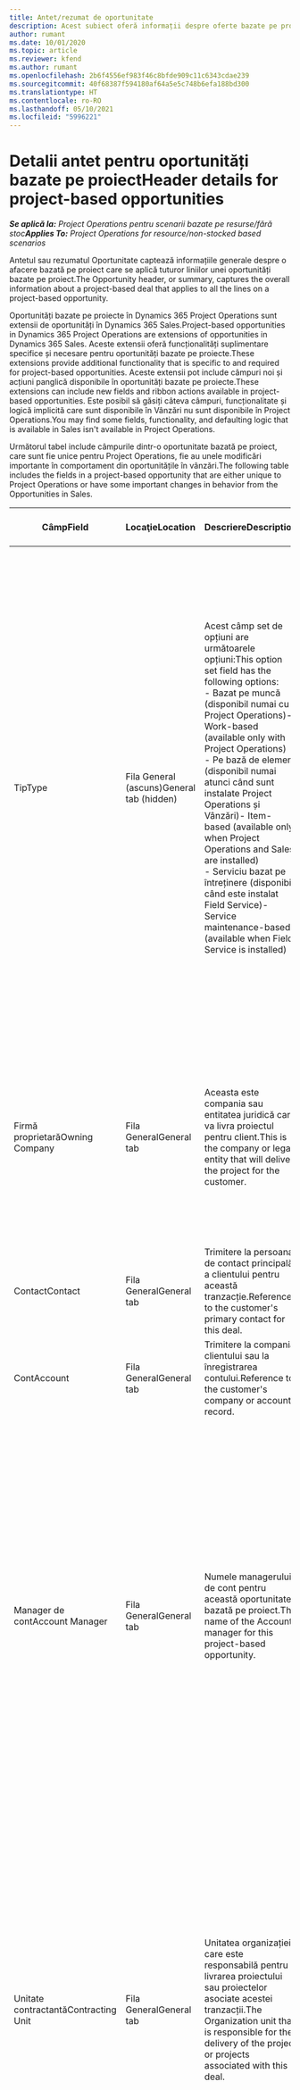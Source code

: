 ```yaml
---
title: Antet/rezumat de oportunitate
description: Acest subiect oferă informații despre oferte bazate pe proiecte și liniile de oportunitate bazate pe proiecte.
author: rumant
ms.date: 10/01/2020
ms.topic: article
ms.reviewer: kfend
ms.author: rumant
ms.openlocfilehash: 2b6f4556ef983f46c8bfde909c11c6343cdae239
ms.sourcegitcommit: 40f68387f594180af64a5e5c748b6efa188bd300
ms.translationtype: HT
ms.contentlocale: ro-RO
ms.lasthandoff: 05/10/2021
ms.locfileid: "5996221"
---
```

# <a name="header-details-for-project-based-opportunities"></a><span data-ttu-id="b4a96-103">Detalii antet pentru oportunități bazate pe proiect</span><span class="sxs-lookup"><span data-stu-id="b4a96-103">Header details for project-based opportunities</span></span>

<span data-ttu-id="b4a96-104">_**Se aplică la:** Project Operations pentru scenarii bazate pe resurse/fără stoc_</span><span class="sxs-lookup"><span data-stu-id="b4a96-104">_**Applies To:** Project Operations for resource/non-stocked based scenarios_</span></span>


<span data-ttu-id="b4a96-105">Antetul sau rezumatul Oportunitate captează informațiile generale despre o afacere bazată pe proiect care se aplică tuturor liniilor unei oportunități bazate pe proiect.</span><span class="sxs-lookup"><span data-stu-id="b4a96-105">The Opportunity header, or summary, captures the overall information about a project-based deal that applies to all the lines on a project-based opportunity.</span></span>

<span data-ttu-id="b4a96-106">Oportunități bazate pe proiecte în Dynamics 365 Project Operations sunt extensii de oportunități în Dynamics 365 Sales.</span><span class="sxs-lookup"><span data-stu-id="b4a96-106">Project-based opportunities in Dynamics 365 Project Operations are extensions of opportunities in Dynamics 365 Sales.</span></span> <span data-ttu-id="b4a96-107">Aceste extensii oferă funcționalități suplimentare specifice și necesare pentru oportunități bazate pe proiecte.</span><span class="sxs-lookup"><span data-stu-id="b4a96-107">These extensions provide additional functionality that is specific to and required for project-based opportunities.</span></span> <span data-ttu-id="b4a96-108">Aceste extensii pot include câmpuri noi și acțiuni panglică disponibile în oportunități bazate pe proiecte.</span><span class="sxs-lookup"><span data-stu-id="b4a96-108">These extensions can include new fields and ribbon actions available in project-based opportunities.</span></span> <span data-ttu-id="b4a96-109">Este posibil să găsiți câteva câmpuri, funcționalitate și logică implicită care sunt disponibile în Vânzări nu sunt disponibile în Project Operations.</span><span class="sxs-lookup"><span data-stu-id="b4a96-109">You may find some fields, functionality, and defaulting logic that is available in Sales isn't available in Project Operations.</span></span>

<span data-ttu-id="b4a96-110">Următorul tabel include câmpurile dintr-o oportunitate bazată pe proiect, care sunt fie unice pentru Project Operations, fie au unele modificări importante în comportament din oportunitățile în vânzări.</span><span class="sxs-lookup"><span data-stu-id="b4a96-110">The following table includes the fields in a project-based opportunity that are either unique to Project Operations or have some important changes in behavior from the Opportunities in Sales.</span></span>

| <span data-ttu-id="b4a96-111">**Câmp**</span><span class="sxs-lookup"><span data-stu-id="b4a96-111">**Field**</span></span> | <span data-ttu-id="b4a96-112">**Locaţie**</span><span class="sxs-lookup"><span data-stu-id="b4a96-112">**Location**</span></span> | <span data-ttu-id="b4a96-113">**Descriere**</span><span class="sxs-lookup"><span data-stu-id="b4a96-113">**Description**</span></span> | <span data-ttu-id="b4a96-114">**Impactul din aval**</span><span class="sxs-lookup"><span data-stu-id="b4a96-114">**Downstream impact**</span></span> |
| --- | --- | --- | --- |
| <span data-ttu-id="b4a96-115">Tip</span><span class="sxs-lookup"><span data-stu-id="b4a96-115">Type</span></span> | <span data-ttu-id="b4a96-116">Fila General (ascuns)</span><span class="sxs-lookup"><span data-stu-id="b4a96-116">General tab (hidden)</span></span> | <span data-ttu-id="b4a96-117">Acest câmp set de opțiuni are următoarele opțiuni:</span><span class="sxs-lookup"><span data-stu-id="b4a96-117">This option set field has the following options:</span></span></br><span data-ttu-id="b4a96-118">- Bazat pe muncă (disponibil numai cu Project Operations)</span><span class="sxs-lookup"><span data-stu-id="b4a96-118">- Work-based (available only with Project Operations)</span></span></br><span data-ttu-id="b4a96-119">- Pe bază de element (disponibil numai atunci când sunt instalate Project Operations și Vânzări)</span><span class="sxs-lookup"><span data-stu-id="b4a96-119">- Item-based (available only when Project Operations and Sales are installed)</span></span></br><span data-ttu-id="b4a96-120">- Serviciu bazat pe întreținere (disponibil când este instalat Field Service)</span><span class="sxs-lookup"><span data-stu-id="b4a96-120">- Service maintenance-based (available when Field Service is installed)</span></span> | <span data-ttu-id="b4a96-121">Când utilizați Project Operations, această valoare a câmpului este setată automat la **Bazat pe muncă** care clasifică oportunitatea ca fiind bazată pe proiect.</span><span class="sxs-lookup"><span data-stu-id="b4a96-121">When you use Project Operations, this field value is automatically set to **Work-based** which classifies the Opportunity as project-based.</span></span> <span data-ttu-id="b4a96-122">O oportunitate ar trebui să fie bazată pe proiect pentru a permite toate extensiile și funcționalitățile specifice proiectului în procesul de vânzare din aval pentru această ofertă.</span><span class="sxs-lookup"><span data-stu-id="b4a96-122">An Opportunity should be project-based to enable all project-specific extensions and functionality in the downstream sales process for this deal.</span></span> |
| <span data-ttu-id="b4a96-123">Firmă proprietară</span><span class="sxs-lookup"><span data-stu-id="b4a96-123">Owning Company</span></span> | <span data-ttu-id="b4a96-124">Fila General</span><span class="sxs-lookup"><span data-stu-id="b4a96-124">General tab</span></span> | <span data-ttu-id="b4a96-125">Aceasta este compania sau entitatea juridică care va livra proiectul pentru client.</span><span class="sxs-lookup"><span data-stu-id="b4a96-125">This is the company or legal entity that will deliver the project for the customer.</span></span> | <span data-ttu-id="b4a96-126">Aceste informații despre câmp vor fi copiate în câmpul corespunzător din Oferta de proiect care este creată din această oportunitate.</span><span class="sxs-lookup"><span data-stu-id="b4a96-126">This field information will be copied to the corresponding field on the Project quote that is created from this Opportunity.</span></span> |
| <span data-ttu-id="b4a96-127">Contact</span><span class="sxs-lookup"><span data-stu-id="b4a96-127">Contact</span></span> | <span data-ttu-id="b4a96-128">Fila General</span><span class="sxs-lookup"><span data-stu-id="b4a96-128">General tab</span></span> | <span data-ttu-id="b4a96-129">Trimitere la persoana de contact principală a clientului pentru această tranzacție.</span><span class="sxs-lookup"><span data-stu-id="b4a96-129">Reference to the customer's primary contact for this deal.</span></span> | |
| <span data-ttu-id="b4a96-130">Cont</span><span class="sxs-lookup"><span data-stu-id="b4a96-130">Account</span></span> | <span data-ttu-id="b4a96-131">Fila General</span><span class="sxs-lookup"><span data-stu-id="b4a96-131">General tab</span></span> | <span data-ttu-id="b4a96-132">Trimitere la compania clientului sau la înregistrarea contului.</span><span class="sxs-lookup"><span data-stu-id="b4a96-132">Reference to the customer's company or account record.</span></span> | |
| <span data-ttu-id="b4a96-133">Manager de cont</span><span class="sxs-lookup"><span data-stu-id="b4a96-133">Account Manager</span></span> | <span data-ttu-id="b4a96-134">Fila General</span><span class="sxs-lookup"><span data-stu-id="b4a96-134">General tab</span></span> | <span data-ttu-id="b4a96-135">Numele managerului de cont pentru această oportunitate bazată pe proiect.</span><span class="sxs-lookup"><span data-stu-id="b4a96-135">The name of the Account manager for this project-based opportunity.</span></span> | <span data-ttu-id="b4a96-136">Managerul de cont este responsabil pentru gestionarea relației cu clientul prin finalizarea acestui proiect.</span><span class="sxs-lookup"><span data-stu-id="b4a96-136">The Account manager is responsible for managing the relationship with the customer through the completion of this project.</span></span> <span data-ttu-id="b4a96-137">Pe baza înregistrării resursei rezervabile legată de Managerul de cont, unitatea contractantă este implicită.</span><span class="sxs-lookup"><span data-stu-id="b4a96-137">Based on the bookable resource record tied to the Account manager, the contracting unit is defaulted.</span></span> |
| <span data-ttu-id="b4a96-138">Unitate contractantă</span><span class="sxs-lookup"><span data-stu-id="b4a96-138">Contracting Unit</span></span> | <span data-ttu-id="b4a96-139">Fila General</span><span class="sxs-lookup"><span data-stu-id="b4a96-139">General tab</span></span> | <span data-ttu-id="b4a96-140">Unitatea organizației care este responsabilă pentru livrarea proiectului sau proiectelor asociate acestei tranzacții.</span><span class="sxs-lookup"><span data-stu-id="b4a96-140">The Organization unit that is responsible for the delivery of the project or projects associated with this deal.</span></span> | <span data-ttu-id="b4a96-141">Unitatea contractantă este divizia companiei care va finaliza proiectele după încheierea tranzacției.</span><span class="sxs-lookup"><span data-stu-id="b4a96-141">The contracting unit is the division of the company that will complete the project(s) after the deal is closed.</span></span> <span data-ttu-id="b4a96-142">Fiecare unitate contractantă are o monedă, iar această monedă este utilizată pentru a raporta costurile estimate și reale suportate în timpul proiectului.</span><span class="sxs-lookup"><span data-stu-id="b4a96-142">Every contracting unit has a currency, and this currency is used to report estimated and actual costs incurred during the project.</span></span> |

<span data-ttu-id="b4a96-143">Pentru toate celelalte câmpuri și secțiuni de pe fila **Rezumat** a oportunității, consultați [Creați sau editați oportunități (Vânzări și Hub de vânzări)](/dynamics365/sales-enterprise/create-edit-opportunity-sales).</span><span class="sxs-lookup"><span data-stu-id="b4a96-143">For all the other fields and sections on the **Summary** tab of the opportunity, see [Create or edit opportunities (Sales and Sales hub)](/dynamics365/sales-enterprise/create-edit-opportunity-sales).</span></span>


[!INCLUDE[footer-include](../includes/footer-banner.md)]
